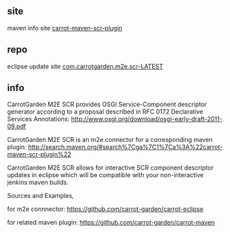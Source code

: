 
## site

maven info site
[carrot-maven-scr-plugin](http://carrot-garden.github.com/carrot-maven/site/carrot-maven-scr-plugin/)

## repo

eclipse update site 
[com.carrotgarden.m2e.scr-LATEST](http://carrot-garden.github.com/carrot-eclipse/repository/com.carrotgarden.m2e.scr-LATEST/)

## info

 CarrotGarden M2E SCR provides OSGI Service-Component descriptor generator
 according to a proposal described in RFC 0172 Declarative Services Annotations:
 http://www.osgi.org/download/osgi-early-draft-2011-09.pdf

 CarrotGarden M2E SCR is an m2e connector for a corresponding maven plugin:
 http://search.maven.org/#search%7Cga%7C1%7Ca%3A%22carrot-maven-scr-plugin%22

 CarrotGarden M2E SCR allows for interactive SCR component descriptor updates
 in eclipse which will be compatible with your non-interactive jenkins maven builds.

 Sources and Examples,
 
 for m2e connnector:
 https://github.com/carrot-garden/carrot-eclipse
 
 for related maven plugin:
 https://github.com/carrot-garden/carrot-maven

